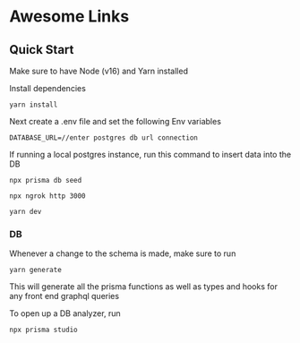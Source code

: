 # Awesome Links

## Quick Start

Make sure to have Node (v16) and Yarn installed

Install dependencies
```
yarn install
```

Next create a .env file and set the following Env variables
```
DATABASE_URL=//enter postgres db url connection
```

If running a local postgres instance, run this command to insert data into the DB
```
npx prisma db seed
```

```
npx ngrok http 3000
```

```
yarn dev
```


### DB


Whenever a change to the schema is made, make sure to run
```
yarn generate
```
This will generate all the prisma functions as well as types and hooks for any front end graphql queries

To open up a DB analyzer, run
```
npx prisma studio
```
